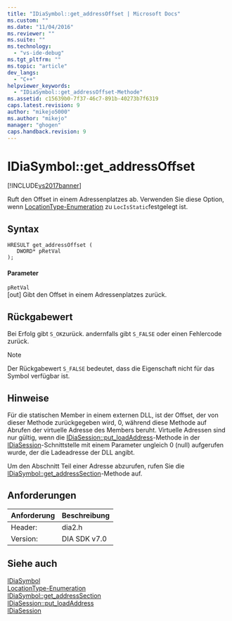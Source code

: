 ```yaml
---
title: "IDiaSymbol::get_addressOffset | Microsoft Docs"
ms.custom: ""
ms.date: "11/04/2016"
ms.reviewer: ""
ms.suite: ""
ms.technology: 
  - "vs-ide-debug"
ms.tgt_pltfrm: ""
ms.topic: "article"
dev_langs: 
  - "C++"
helpviewer_keywords: 
  - "IDiaSymbol::get_addressOffset-Methode"
ms.assetid: c15639b0-7f37-46c7-891b-40273b7f6319
caps.latest.revision: 9
author: "mikejo5000"
ms.author: "mikejo"
manager: "ghogen"
caps.handback.revision: 9
---
```

# IDiaSymbol::get_addressOffset
[!INCLUDE[vs2017banner](../../code-quality/includes/vs2017banner.md)]

Ruft den Offset in einem Adressenplatzes ab.  Verwenden Sie diese Option, wenn [LocationType\-Enumeration](../../debugger/debug-interface-access/locationtype.md) zu `LocIsStatic`festgelegt ist.  
  
## Syntax  
  
```cpp#  
HRESULT get_addressOffset (   
   DWORD* pRetVal  
);  
```  
  
#### Parameter  
 `pRetVal`  
 \[out\]  Gibt den Offset in einem Adressenplatzes zurück.  
  
## Rückgabewert  
 Bei Erfolg gibt `S_OK`zurück. andernfalls gibt `S_FALSE` oder einen Fehlercode zurück.  
  
> [!NOTE]
>  Der Rückgabewert `S_FALSE` bedeutet, dass die Eigenschaft nicht für das Symbol verfügbar ist.  
  
## Hinweise  
 Für die statischen Member in einem externen DLL, ist der Offset, der von dieser Methode zurückgegeben wird, 0, während diese Methode auf Abrufen der virtuelle Adresse des Members beruht.  Virtuelle Adressen sind nur gültig, wenn die [IDiaSession::put\_loadAddress](../../debugger/debug-interface-access/idiasession-put-loadaddress.md)\-Methode in der [IDiaSession](../../debugger/debug-interface-access/idiasession.md)\-Schnittstelle mit einem Parameter ungleich 0 \(null\) aufgerufen wurde, der die Ladeadresse der DLL angibt.  
  
 Um den Abschnitt Teil einer Adresse abzurufen, rufen Sie die [IDiaSymbol::get\_addressSection](../../debugger/debug-interface-access/idiasymbol-get-addresssection.md)\-Methode auf.  
  
## Anforderungen  
  
|Anforderung|Beschreibung|  
|-----------------|------------------|  
|Header:|dia2.h|  
|Version:|DIA SDK v7.0|  
  
## Siehe auch  
 [IDiaSymbol](../../debugger/debug-interface-access/idiasymbol.md)   
 [LocationType\-Enumeration](../../debugger/debug-interface-access/locationtype.md)   
 [IDiaSymbol::get\_addressSection](../../debugger/debug-interface-access/idiasymbol-get-addresssection.md)   
 [IDiaSession::put\_loadAddress](../../debugger/debug-interface-access/idiasession-put-loadaddress.md)   
 [IDiaSession](../../debugger/debug-interface-access/idiasession.md)